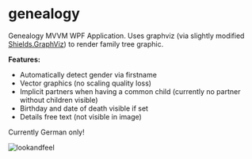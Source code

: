 # genealogy
Genealogy MVVM WPF Application. Uses graphviz (via slightly modified <a href="https://github.com/timothy-shields/graphviz">Shields.GraphViz</a>) to render family tree graphic.

<b>Features:</b>
 - Automatically detect gender via firstname
 - Vector graphics (no scaling quality loss)
 - Implicit partners when having a common child (currently no partner without children visible)
 - Birthday and date of death visible if set
 - Details free text (not visible in image)
 
 Currently German only!
 
![lookandfeel](https://user-images.githubusercontent.com/10122382/38218739-14f8956e-36d3-11e8-8670-fb95374c85df.JPG)
